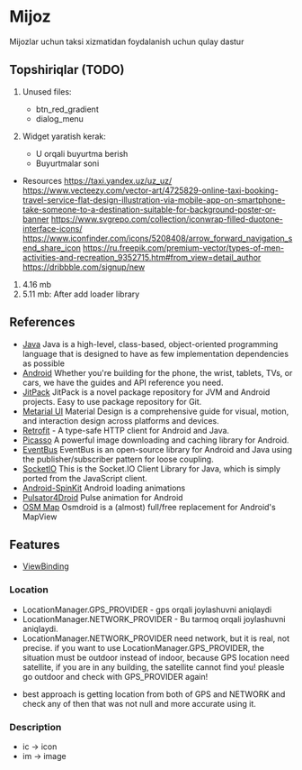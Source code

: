 # Mijoz

Mijozlar uchun taksi xizmatidan foydalanish uchun qulay dastur

## Topshiriqlar (TODO)
1. Unused files:
    - btn_red_gradient
    - dialog_menu

2. Widget yaratish kerak:
    - U orqali buyurtma berish
    - Buyurtmalar soni

- Resources
  https://taxi.yandex.uz/uz_uz/
  https://www.vecteezy.com/vector-art/4725829-online-taxi-booking-travel-service-flat-design-illustration-via-mobile-app-on-smartphone-take-someone-to-a-destination-suitable-for-background-poster-or-banner
  https://www.svgrepo.com/collection/iconwrap-filled-duotone-interface-icons/
  https://www.iconfinder.com/icons/5208408/arrow_forward_navigation_send_share_icon
  https://ru.freepik.com/premium-vector/types-of-men-activities-and-recreation_9352715.htm#from_view=detail_author
  https://dribbble.com/signup/new

1. 4.16 mb
2. 5.11 mb: After add loader library

## References

* [Java](https://www.oracle.com/cis/java/) Java is a high-level, class-based, object-oriented programming language that is
  designed to have as few implementation dependencies as possible
* [Android](https://developer.android.com/topic/architecture/intro) Whether you're building for the
  phone, the wrist, tablets, TVs, or cars, we have the guides and API reference you need.
* [JitPack](https://jitpack.io/) JitPack is a novel package repository for JVM and Android projects.
  Easy to use package repository for Git.
* [Metarial UI](https://developer.android.com/develop/ui/views/theming/look-and-feel) Material
  Design is a comprehensive guide for visual, motion, and interaction design across platforms and
  devices.
* [Retrofit](https://square.github.io/retrofit/) - A type-safe HTTP client for Android and Java.
* [Picasso](https://square.github.io/picasso/) A powerful image downloading and caching library for
  Android.
* [EventBus](https://greenrobot.org/eventbus/) EventBus is an open-source library for Android and Java using the
  publisher/subscriber pattern for loose coupling.
* [SocketIO](https://github.com/socketio/socket.io-client-java) This is the Socket.IO Client Library for Java, which is
  simply ported from the JavaScript client.
* [Android-SpinKit](https://ybq.github.io/Android-SpinKit/) Android loading animations
* [Pulsator4Droid](https://github.com/booncol/Pulsator4Droid) Pulse animation for Android
* [OSM Map](https://osmdroid.github.io/osmdroid/) Osmdroid is a (almost) full/free replacement for Android's MapView

## Features
- [ViewBinding](https://developer.android.com/topic/libraries/view-binding)


### Location
- LocationManager.GPS_PROVIDER - gps orqali joylashuvni aniqlaydi
- LocationManager.NETWORK_PROVIDER - Bu tarmoq orqali joylashuvni aniqlaydi.
- LocationManager.NETWORK_PROVIDER need network, but it is real, not precise. if you want to use
  LocationManager.GPS_PROVIDER, the situation must be outdoor instead of indoor, because GPS location need satellite, if you
  are in any building, the satellite cannot find you! pleasle go outdoor and check with GPS_PROVIDER again!

* best approach is getting location from both of GPS and NETWORK and check any of then that was not null and more accurate
  using it.


### Description
- ic -> icon
- im -> image